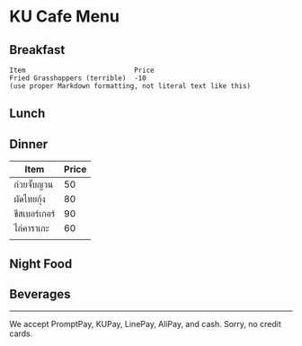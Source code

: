 # KU Cafe Menu


## Breakfast

    Item                           Price
    Fried Grasshoppers (terrible)  -10
    (use proper Markdown formatting, not literal text like this)

## Lunch 


## Dinner

| Item | Price |
|-------|-----|
| ก๋วยจั๊บญวน | 50 |
| ผัดไทยกุ้ง | 80 |
| ชีสเบอร์เกอร์ | 90 |
| ไก่คาราเกะ | 60 |
|||



## Night Food


## Beverages



---

We accept PromptPay, KUPay, LinePay, AliPay, and cash. Sorry, no credit cards.
